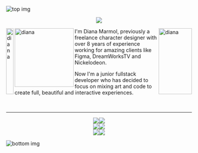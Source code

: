 
![top img](https://i.ibb.co/44hFNxD/top-github.png)
  
<!--
<img align="left" alt="diana" width="200" height="400" src="https://i.ibb.co/4TFSnH9/Avatar-slack.jpg"><h3 align="left">About me</h3><img align="right" alt="diana" width="200" height="400" src="https://i.ibb.co/4TFSnH9/Avatar-slack.jpg"><img align="left" alt="diana" width="160" src="https://i.ibb.co/4TFSnH9/Avatar-slack.jpg">
<p align="left"> One day I decided I wanted to be something more than a digital artist and I started studying web development, joining the world of art and programming. </p>
-->
<p align="center">
  <img src="https://i.ibb.co/CBhfYj8/myTitle.png">
</p>
<img align="left" alt="diana" width="20" height="180" src="https://i.ibb.co/Y3Z9sZX/space.png">
<img align="right" alt="diana" width="90" height="180" src="https://i.ibb.co/Y3Z9sZX/space.png"><img align="left" alt="diana" width="160" src="https://i.ibb.co/5hGY77j/small-avatar.png">
<p align="left"> I'm Diana Marmol, previously a freelance character designer with over 8 years of experience working for amazing clients like Figma, DreamWorksTV and Nickelodeon.
  
Now I'm a junior fullstack developer who has decided to focus on mixing art and code to create full, beautiful and interactive experiences. </p>


<br>  

- - -

<p align="center">
  <a href="https://skillicons.dev">
    <img src="https://i.ibb.co/qNswKFp/frontTag.png" /><img src="https://skillicons.dev/icons?i=react,vite,js,html,css,sass" /></br>
    <img src="https://i.ibb.co/5FmM28w/backTag.png" /><img src="https://skillicons.dev/icons?i=nodejs,express,mysql,mongodb,jest,postman" /></br>
    <img src="https://i.ibb.co/0K9Mf8M/miscTag.png" /><img src="https://skillicons.dev/icons?i=ps,ai,figma,blender,wordpress," />  
  </a>
</p>

![bottom img](https://i.ibb.co/fXtXdfL/bottom-github.png)
